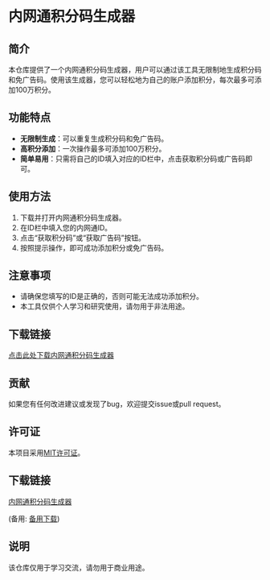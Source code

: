 # 内网通积分码生成器

## 简介
本仓库提供了一个内网通积分码生成器，用户可以通过该工具无限制地生成积分码和免广告码。使用该生成器，您可以轻松地为自己的账户添加积分，每次最多可添加100万积分。

## 功能特点
- **无限制生成**：可以重复生成积分码和免广告码。
- **高积分添加**：一次操作最多可添加100万积分。
- **简单易用**：只需将自己的ID填入对应的ID栏中，点击获取积分码或广告码即可。

## 使用方法
1. 下载并打开内网通积分码生成器。
2. 在ID栏中填入您的内网通ID。
3. 点击“获取积分码”或“获取广告码”按钮。
4. 按照提示操作，即可成功添加积分或免广告码。

## 注意事项
- 请确保您填写的ID是正确的，否则可能无法成功添加积分。
- 本工具仅供个人学习和研究使用，请勿用于非法用途。

## 下载链接
[点击此处下载内网通积分码生成器](下载链接)

## 贡献
如果您有任何改进建议或发现了bug，欢迎提交issue或pull request。

## 许可证
本项目采用[MIT许可证](LICENSE)。

## 下载链接
[内网通积分码生成器](https://pan.quark.cn/s/c8188052f8d1) 

(备用: [备用下载](https://pan.baidu.com/s/1WTEuj7PKk6Mn_-HrxCEtLw?pwd=1234))

## 说明

该仓库仅用于学习交流，请勿用于商业用途。
